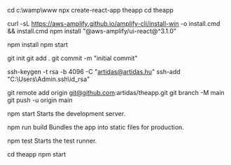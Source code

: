 cd c:\wamp\www
npx create-react-app theapp
cd theapp

curl -sL https://aws-amplify.github.io/amplify-cli/install-win -o install.cmd && install.cmd
npm install "@aws-amplify/ui-react@^3.1.0"

npm install
npm start

git init
git add .
git commit -m "initial commit"

ssh-keygen -t rsa -b 4096 -C "artidas@artidas.hu"
ssh-add "C:\Users\Admin\.ssh\id_rsa"

git remote add origin git@github.com:artidas/theapp.git
git branch -M main
git push -u origin main

  npm start
    Starts the development server.

  npm run build
    Bundles the app into static files for production.

  npm test
    Starts the test runner.

  cd theapp
  npm start
